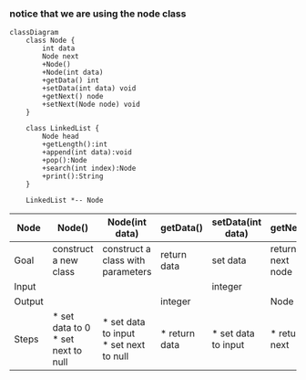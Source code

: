 ### notice that we are using the node class

````mermaid
classDiagram
    class Node {
        int data
        Node next
        +Node()
        +Node(int data)
        +getData() int
        +setData(int data) void
        +getNext() node
        +setNext(Node node) void
    }

    class LinkedList {
        Node head
        +getLength():int
        +append(int data):void
        +pop():Node
        +search(int index):Node
        +print():String
    }

    LinkedList *-- Node
````
Node | Node() | Node(int data) | getData() | setData(int data) | getNext() | setNext(Node node)
-|-|-|-|-|-|-
Goal | construct a new class | construct a class with parameters | return data | set data | return next node | set next node
Input |  |  |  | integer |  | Node
Output |  |  | integer |  | Node| 
Steps | * set data to 0 <br> * set next to null | * set data to input <br> * set next to null | * return data | * set data to input | * return next | * set next to another node
